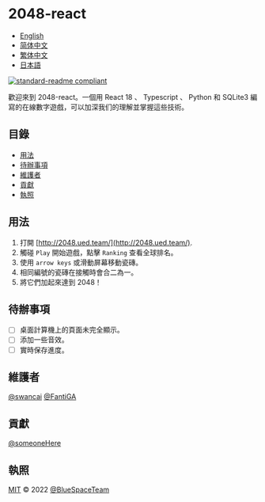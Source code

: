 # 2048-react

- [English](README.md)
- [简体中文](README.zh-CN.md)
- [繁体中文](README.zh-TW.md)
- [日本語](README.ja.md)

[![standard-readme compliant](https://img.shields.io/badge/standard--readme-OK-green.svg?style=flat-square)](https://github.com/RichardLitt/standard-readme)

歡迎來到 2048-react。一個用 React 18 、 Typescript 、 Python 和 SQLite3 編寫的在線數字遊戲，可以加深我们的理解並掌握這些技術。

## 目錄

-   [用法](#用法)
-   [待辦事項](#待辦事項)
-   [維護者](#維護者)
-   [貢獻](#貢獻)
-   [執照](#執照)

## 用法

1.  打開 [http://2048.ued.team/](http://2048.ued.team/).
2.  觸碰 `Play` 開始遊戲，點擊 `Ranking` 查看全球排名。
3.  使用 `arrow keys` 或滑動屏幕移動瓷磚。
4.  相同編號的瓷磚在接觸時會合二為一。
5.  將它們加起來達到 2048！

## 待辦事項

-   [ ] 桌面計算機上的頁面未完全顯示。
-   [ ] 添加一些音效。
-   [ ] 實時保存進度。

## 維護者

[@swancai](https://github.com/swancai)
[@FantiGA](https://github.com/FantiGA)

## 貢獻

[@someoneHere](https://github.com/someoneHere)

## 執照

[MIT](LICENSE)  © 2022 [@BlueSpaceTeam](https://github.com/BlueSpaceTeam)
